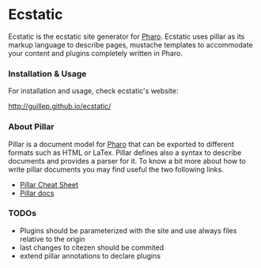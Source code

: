 # Ecstatic
Ecstatic is the ecstatic site generator for [Pharo](http://www.pharo.org). Ecstatic uses pillar as its markup language to describe pages, mustache templates to accommodate your content and plugins completely written in Pharo.

### Installation & Usage

For installation and usage, check ecstatic's website:

http://guillep.github.io/ecstatic/

### About Pillar 

Pillar is a document model for [Pharo](http://www.pharo.org) that can be exported to different formats such as HTML or LaTex. Pillar defines also a syntax to describe documents and provides a parser for it. To know a bit more about how to write pillar documents you may find useful the two following links.

- [Pillar Cheat Sheet](http://www.cheatography.com/benjaminvanryseghem/cheat-sheets/pillar/)
- [Pillar docs](https://ci.inria.fr/pharo-contribution/job/EnterprisePharoBook/lastSuccessfulBuild/artifact/book-result/PillarChap/Pillar.html)


### TODOs

- Plugins should be parameterized with the site and use always files relative to the origin
- last changes to citezen should be commited
- extend pillar annotations to declare plugins
